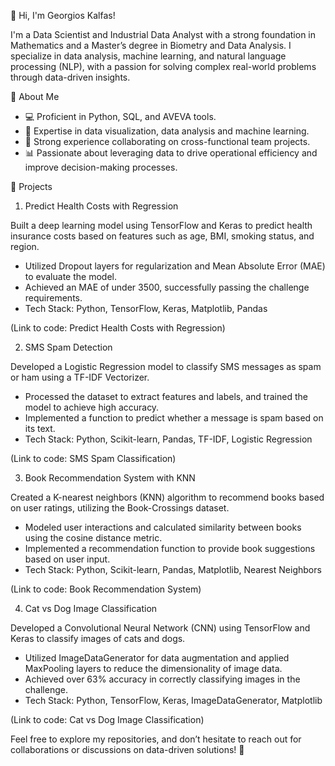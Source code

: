 👋 Hi, I'm Georgios Kalfas!

I'm a Data Scientist and Industrial Data Analyst with a strong foundation in Mathematics and a Master’s degree in Biometry and Data Analysis. I specialize in data analysis, machine learning, and natural language processing (NLP), with a passion for solving complex real-world problems through data-driven insights.

🌟 About Me

- 💻 Proficient in Python, SQL, and AVEVA tools.
- 🧠 Expertise in data visualization, data analysis and machine learning.
- 🤝 Strong experience collaborating on cross-functional team projects.
- 📊 Passionate about leveraging data to drive operational efficiency and improve decision-making processes.


🚀 Projects

1. Predict Health Costs with Regression

Built a deep learning model using TensorFlow and Keras to predict health insurance costs based on features such as age, BMI, smoking status, and region.
- Utilized Dropout layers for regularization and Mean Absolute Error (MAE) to evaluate the model.
- Achieved an MAE of under 3500, successfully passing the challenge requirements.
- Tech Stack: Python, TensorFlow, Keras, Matplotlib, Pandas

(Link to code: Predict Health Costs with Regression)


2. SMS Spam Detection

Developed a Logistic Regression model to classify SMS messages as spam or ham using a TF-IDF Vectorizer.

- Processed the dataset to extract features and labels, and trained the model to achieve high accuracy.
- Implemented a function to predict whether a message is spam based on its text.
- Tech Stack: Python, Scikit-learn, Pandas, TF-IDF, Logistic Regression

(Link to code: SMS Spam Classification)

3. Book Recommendation System with KNN

Created a K-nearest neighbors (KNN) algorithm to recommend books based on user ratings, utilizing the Book-Crossings dataset.

- Modeled user interactions and calculated similarity between books using the cosine distance metric.
- Implemented a recommendation function to provide book suggestions based on user input.
- Tech Stack: Python, Scikit-learn, Pandas, Matplotlib, Nearest Neighbors

(Link to code: Book Recommendation System)

4. Cat vs Dog Image Classification

Developed a Convolutional Neural Network (CNN) using TensorFlow and Keras to classify images of cats and dogs.

- Utilized ImageDataGenerator for data augmentation and applied MaxPooling layers to reduce the dimensionality of image data.
- Achieved over 63% accuracy in correctly classifying images in the challenge.
- Tech Stack: Python, TensorFlow, Keras, ImageDataGenerator, Matplotlib

(Link to code: Cat vs Dog Image Classification)

Feel free to explore my repositories, and don’t hesitate to reach out for collaborations or discussions on data-driven solutions! 🚀
